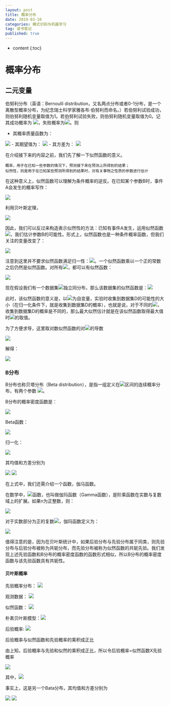 ```yaml
---
layout: post
title: 概率分布
date: 2019-03-10
categories: 模式识别与机器学习
tag: 读书笔记
published: true
---
```


* content
{:toc}

# 概率分布

## 二元变量

伯努利分布（英语：Bernoulli distribution，又名两点分布或者0-1分布，是一个离散型概率分布，为纪念瑞士科学家雅各布·伯努利而命名。）若伯努利试验成功，则伯努利随机变量取值为1。若伯努利试验失败，则伯努利随机变量取值为0。记其成功概率为 <img src="https://latex.codecogs.com/png.latex?\inline&space;  {\displaystyle p(0{\leq }p{\leq }1)} ">，失败概率为<img src="https://latex.codecogs.com/png.latex?\inline&space;  {\displaystyle q=1-p} ">。则

- 其概率质量函数为：
<img src="https://latex.codecogs.com/png.latex?\inline&space;  {\displaystyle f_{X}(x)=p^{x}(1-p)^{1-x}.} ">
- 其期望值为：
<img src="https://latex.codecogs.com/png.latex?\inline&space;  {\displaystyle \operatorname {E} [X]=\sum _{i=0}^{1}x_{i}f_{X}(x)=0+p=p}  ">
- 其方差为：
<img src="https://latex.codecogs.com/png.latex?\inline&space;  {\displaystyle \operatorname {var} [X]=\sum _{i=0}^{1}(x_{i}-E[X])^{2}f_{X}(x)=(0-p)^{2}(1-p)+(1-p)^{2}p=p(1-p)=pq} ">

在介绍接下来的内容之前，我们先了解一下似然函数的意义。

	概率，用于在已知一些参数的情况下，预测接下来在预测上所得到的结果；
    似然性，则是用于在已知某些预测所得到的结果时，对有关事物之性质的参数进行估计

在这种意义上，似然函数可以理解为条件概率的逆反。在已知某个参数B时，事件A会发生的概率写作：

<img src="https://latex.codecogs.com/png.latex?\inline&space;  P(A\,|\,B)={\frac{P(A,B)}{P(B)}} ">

利用贝叶斯定理，

<img src="https://latex.codecogs.com/png.latex?\inline&space;  P(B\,|\,A)={\frac  {P(A\,|\,B)\;P(B)}{P(A)}}">

因此，我们可以反过来构造表示似然性的方法：已知有事件A发生，运用似然函数 <img src="https://latex.codecogs.com/png.latex?\inline&space;  {\mathbb  {L}}(B\,|\,A)">，我们估计参数B的可能性。形式上，似然函数也是一种条件概率函数，但我们关注的变量改变了：

<img src="https://latex.codecogs.com/png.latex?\inline&space;  b\mapsto P(A\,|\,B=b)\!">

注意到这里并不要求似然函数满足归一性：<img src="https://latex.codecogs.com/png.latex?\inline&space;  \sum _{{b\in {\mathcal  {B}}}}P(A\,|\,B=b)=1">。一个似然函数乘以一个正的常数之后仍然是似然函数。对所有<img src="https://latex.codecogs.com/png.latex?\inline&space;  {\displaystyle \alpha >0} ">，都可以有似然函数：

<img src="https://latex.codecogs.com/png.latex?\inline&space;  L(b\,|\,A)=\alpha \;P(A\,|\,B=b)\!">

现在假设我们有一个数据集<img src="https://latex.codecogs.com/png.latex?\inline&space;  D={x_1,\ x_2,\ ...,\ x_N}">独立同分布，那么该数据集的似然函数是：<img src="https://latex.codecogs.com/png.latex?\inline&space;  p(D\,|\,\mu)=\prod_{n=1}^Np(x_n,\mu)=\prod_{n=1}^N\mu^{x_n}(1-\mu)^{1-x_n} ">

此时，该似然函数的意义是，以<img src="https://latex.codecogs.com/png.latex?\inline&space;  \mu">为自变量，实验时收集到数据集D的可能性的大小（在归一化条件下，就是收集到数据集D的概率），也就是说，对于不同的<img src="https://latex.codecogs.com/png.latex?\inline&space;  \mu">，收集到数据集D的概率是不同的，那么最大似然估计就是在该似然函数取得最大值时<img src="https://latex.codecogs.com/png.latex?\inline&space;  \mu">的取值。

为了方便求导，这里取对数似然函数的对<img src="https://latex.codecogs.com/png.latex?\inline&space;  \mu">的导数

<img src="https://latex.codecogs.com/png.latex?\inline&space;  \frac{d\,ln\,p(D\,|\,\mu)}{d\,\mu}=0 ">

解得：

<img src="https://latex.codecogs.com/png.latex?\inline&space;  \mu_{ML}=\frac1N\sum_{n=1}^Nx_n ">

### B分布

Β分布也称贝塔分布（Beta distribution），是指一组定义在<img src="https://latex.codecogs.com/png.latex?\inline&space;  {\displaystyle (0,1)} ">区间的连续概率分布，有两个参数 <img src="https://latex.codecogs.com/png.latex?\inline&space;  {\displaystyle \alpha ,\beta >0} ">。

Β分布的概率密度函数是：

<img src="https://latex.codecogs.com/png.latex?\inline&space;  f(x;\alpha,\beta) = \frac{x^{\alpha-1}(1-x)^{\beta-1}}{\int_0^1 u^{\alpha-1} (1-u)^{\beta-1}\, du} = \frac{\Gamma(\alpha+\beta)}{\Gamma(\alpha)\Gamma(\beta)}\, x^{\alpha-1}(1-x)^{\beta-1}">

Beta函数：

<img src="https://latex.codecogs.com/png.latex?\inline&space; \frac{\Gamma(\alpha)\Gamma(\beta)}{\Gamma(\alpha+\beta)}={\int_0^1 u^{\alpha-1} (1-u)^{\beta-1}\, du}">

归一化：

<img src="https://latex.codecogs.com/png.latex?\inline&space; {\int_0^1 u^{\alpha-1} (1-u)^{\beta-1}\, du}=1">

其均值和方差分别为

<img src="https://latex.codecogs.com/png.latex?\inline&space;  \mu =\operatorname {E}(X)={\frac  {\alpha }{\alpha +\beta }} ">

<img src="https://latex.codecogs.com/png.latex?\inline&space;  {\displaystyle \operatorname {Var} (X)=\operatorname {E} (X-\mu )^{2}={\frac {\alpha \beta }{(\alpha +\beta )^{2}(\alpha +\beta +1)}}} ">

在上式中，我们还需介绍一个函数，伽马函数。

在数学中，<img src="https://latex.codecogs.com/png.latex?\inline&space;  {\displaystyle \Gamma \,} ">函数，也叫做伽玛函数（Gamma函数），是阶乘函数在实数与复数域上的扩展。如果n为正整数，则：

<img src="https://latex.codecogs.com/png.latex?\inline&space;  {\displaystyle \Gamma (n)=(n-1)!} ">

对于实数部分为正的复数<img src="https://latex.codecogs.com/png.latex?\inline&space; z">，伽玛函数定义为：

<img src="https://latex.codecogs.com/png.latex?\inline&space;  {\displaystyle \Gamma (z)=\int _{0}^{\infty }{\frac {t^{z-1}}{\mathrm {e} ^{t}}}\,{\rm {d}}t} ">

值得注意的是，因为在贝叶斯统计中，如果后验分布与先验分布属于同类，则先验分布与后验分布被称为共轭分布，而先验分布被称为似然函数的共轭先验。我们发现上述先验函数和B分布的概率密度函数的函数形式相似，所以B分布的概率密度函数与该先验函数具有共轭性。

#### 贝叶斯概率

先验概率分布：  <img src="https://latex.codecogs.com/png.latex?\inline&space; p(w)">

观测数据：     <img src="https://latex.codecogs.com/png.latex?\inline&space; D=\{t_1,t_2,...,t_N\}">

似然函数：     <img src="https://latex.codecogs.com/png.latex?\inline&space; p(D|w)">

朴素贝叶斯模型：<img src="https://latex.codecogs.com/png.latex?\inline&space; P(A|B)=\frac{p(A|B)p(A)}{p(B)}">

后验概率:      <img src="https://latex.codecogs.com/png.latex?\inline&space; P(w|D)=\frac{p(D|w)p(w)}{p(D)}">

后验概率与似然函数和先验概率的乘积成正比

由上知，后验概率与先验和似然的乘积成正比，所以令后验概率=似然函数X先验概率

<img src="https://latex.codecogs.com/png.latex?\inline&space; p(\mu|a,b,D)=(\prod ^N_{n=1}\mu^{x_n}(1-\mu)^{1-x_n})(\frac{\Gamma(a+b)}{\Gamma(a)\Gamma(b)}\mu^{a-1}(1-\mu)^{b-1})=p(\mu|m,l,a,b)">

其中，<img src="https://latex.codecogs.com/png.latex?\inline&space; m=\sum_{n-1}^Nx_n,\ l=N-m">

事实上，这是另一个Bata分布，其均值和方差分别为

<img src="https://latex.codecogs.com/png.latex?\inline&space; \operatorname {E}(\mu)={\frac  {a}{a+b}} ">

<img src="https://latex.codecogs.com/png.latex?\inline&space;  {\displaystyle \operatorname {Var} (x=1|D)=\frac{m+a}{m+a+l+b} }">